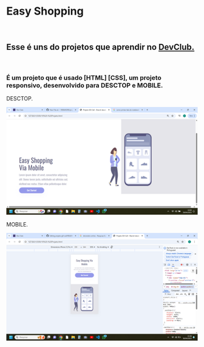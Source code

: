 <h1>Easy Shopping</h1>
<br>
<h2>Esse é uns do projetos que aprendir no <a href="https://rodolfomori.com.br/devclub">DevClub.</a></h2>
<br>
<h3>É um projeto que é usado [HTML] [CSS], um projeto responsivo, desenvolvido para DESCTOP e MOBILE.</h3>
<p>DESCTOP.</p>
<img src="img/Captura de Tela desctop.png" alt="Gill Cell"/>
<p>MOBILE.</p>
<img src="img/Captura de Tela mobile.png" alt="Gill Cell"/>

